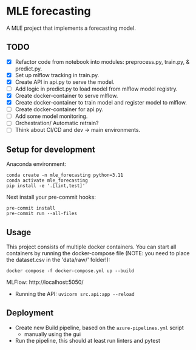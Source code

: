 
# MLE forecasting

A MLE project that implements a forecasting model.

## TODO

- [x] Refactor code from notebook into modules: preprocess.py, train.py, & predict.py.
- [x] Set up mlflow tracking in train.py.
- [x] Create API in api.py to serve the model.
- [ ] Add logic in predict.py to load model from mlflow model registry.
- [x] Create docker-container to serve mlflow.
- [x] Create docker-container to train model and register model to mlflow.
- [ ] Create docker-container for api.py.
- [ ] Add some model monitoring.
- [ ] Orchestration/ Automatic retrain?
- [ ] Think about CI/CD and dev -> main environments.

## Setup for development

Anaconda environment:
```
conda create -n mle_forecasting python=3.11
conda activate mle_forecasting
pip install -e '.[lint,test]'
```

Next install your pre-commit hooks:
```
pre-commit install
pre-commit run --all-files
```

## Usage

This project consists of multiple docker containers. You can start all containers by running the docker-compose file (NOTE: you need to place the dataset.csv in the 'data/raw/' folder!):

```
docker compose -f docker-compose.yml up --build
```

MLFlow: http://localhost:5050/


- Running the API: `uvicorn src.api:app --reload`

## Deployment

- Create new Build pipeline, based on the `azure-pipelines.yml` script
  - manually using the gui
- Run the pipeline, this should at least run linters and pytest

